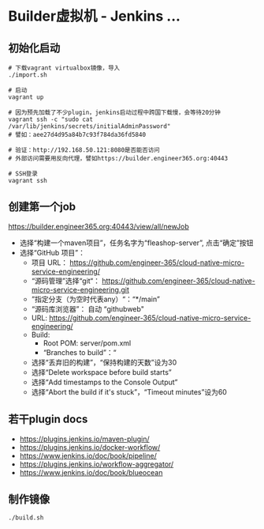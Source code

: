 # Builder虚拟机 - Jenkins ...

## 初始化启动
  ```shell
  # 下载vagrant virtualbox镜像，导入
  ./import.sh

  # 启动
  vagrant up

  # 因为预先加载了不少plugin，jenkins启动过程中跨国下载慢，会等待20分钟
  vagrant ssh -c "sudo cat /var/lib/jenkins/secrets/initialAdminPassword"
  # 譬如：aee27d4d95a84b7c93f784da36fd5840

  # 验证：http://192.168.50.121:8080是否能否访问
  # 外部访问需要用反向代理，譬如https://builder.engineer365.org:40443

  # SSH登录
  vagrant ssh
  ```

## 创建第一个job

  https://builder.engineer365.org:40443/view/all/newJob

  - 选择“构建一个maven项目”，任务名字为“fleashop-server”, 点击“确定”按钮
  - 选择“GitHub 项目”：
    - 项目 URL： https://github.com/engineer-365/cloud-native-micro-service-engineering/
    - “源码管理”选择“git“：  https://github.com/engineer-365/cloud-native-micro-service-engineering.git
    - ”指定分支（为空时代表any）“：“*/main”
    - “源码库浏览器”： 自动   “githubweb"
    - URL:  https://github.com/engineer-365/cloud-native-micro-service-engineering/
    - Build:
      - Root POM: server/pom.xml
      - “Branches to build”：“
    - 选择“丢弃旧的构建”，“保持构建的天数”设为30
    - 选择“Delete workspace before build starts”
    - 选择“Add timestamps to the Console Output”
    - 选择“Abort the build if it's stuck”，“Timeout minutes”设为60

## 若干plugin docs
  - https://plugins.jenkins.io/maven-plugin/
  - https://plugins.jenkins.io/docker-workflow/
  - https://www.jenkins.io/doc/book/pipeline/
  - https://plugins.jenkins.io/workflow-aggregator/
  - https://www.jenkins.io/doc/book/blueocean

## 制作镜像

  `./build.sh`
